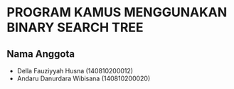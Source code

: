 # PROGRAM KAMUS MENGGUNAKAN BINARY SEARCH TREE

## Nama Anggota
* Della Fauziyyah Husna (140810200012)
* Andaru Danurdara Wibisana (140810200020)

